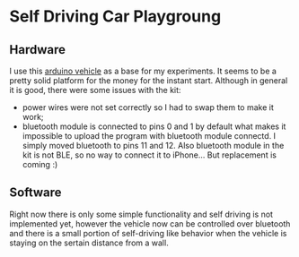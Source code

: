 # Self Driving Car Playgroung

## Hardware

I use this [arduino vehicle](https://www.amazon.com/gp/product/B074BSW3QW/ref=oh_aui_detailpage_o01_s00?ie=UTF8&psc=1) as a base for my experiments. It seems to be a pretty solid platform for the money for the instant start. Although in general it is good, there were some issues with the kit:
* power wires were not set correctly so I had to swap them to make it work;
* bluetooth module is connected to pins 0 and 1 by default what makes it impossible to upload the program with bluetooth module connectd. I simply moved bluetooth to pins 11 and 12. Also bluetooth module in the kit is not BLE, so no way to connect it to iPhone... But replacement is coming :)

## Software

Right now there is only some simple functionality and self driving is not implemented yet, however the vehicle now can be controlled over bluetooth and there is a small portion of self-driving like behavior when the vehicle is staying on the sertain distance from a wall.
